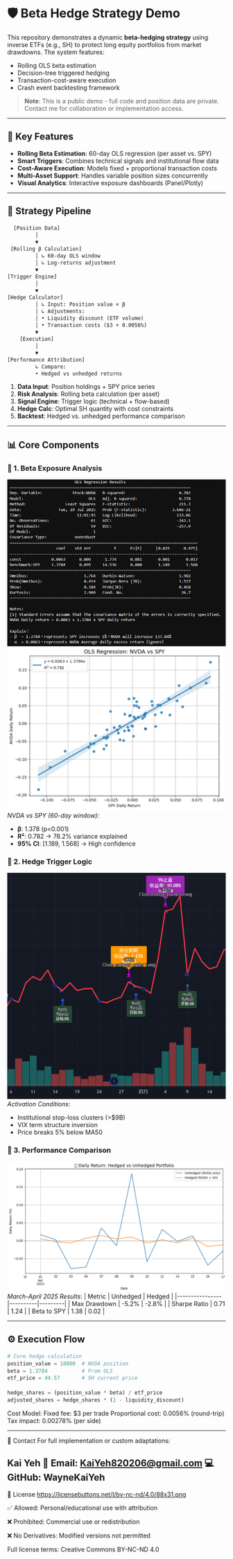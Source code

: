 # 🛡️ Beta Hedge Strategy Demo

This repository demonstrates a dynamic **beta-hedging strategy** using inverse ETFs (e.g., SH) to protect long equity portfolios from market drawdowns. The system features:
- Rolling OLS beta estimation
- Decision-tree triggered hedging
- Transaction-cost-aware execution
- Crash event backtesting framework

> **Note**: This is a public demo - full code and position data are private.  
> Contact me for collaboration or implementation access.

---

## 🚀 Key Features

- **Rolling Beta Estimation**: 60-day OLS regression (per asset vs. SPY)
- **Smart Triggers**: Combines technical signals and institutional flow data
- **Cost-Aware Execution**: Models fixed + proportional transaction costs
- **Multi-Asset Support**: Handles variable position sizes concurrently
- **Visual Analytics**: Interactive exposure dashboards (Panel/Plotly)

---

## 🧱 Strategy Pipeline
```
  [Position Data]
         │
         ▼
 [Rolling β Calculation]
         │ ↳ 60-day OLS window
         │ ↳ Log-returns adjustment
         ▼
[Trigger Engine]
         │
         ▼
[Hedge Calculator]
         │ ↳ Input: Position value × β
         │ ↳ Adjustments:
         │ • Liquidity discount (ETF volume)
         │ • Transaction costs ($3 + 0.0056%)
         ▼
    [Execution]
         │
         ▼
[Performance Attribution]
         ↳ Compare:
         • Hedged vs unhedged returns

```


1. **Data Input**: Position holdings + SPY price series
2. **Risk Analysis**: Rolling beta calculation (per asset)
3. **Signal Engine**: Trigger logic (technical + flow-based)
4. **Hedge Calc**: Optimal SH quantity with cost constraints
5. **Backtest**: Hedged vs. unhedged performance comparison

---

## 📊 Core Components

### 🔹 1. Beta Exposure Analysis
![OLS Regression Results1](Output/Charts/OLS.PNG)  
![OLS Regression Results2](Output/Charts/ols_visualization.PNG)  
*NVDA vs SPY (60-day window)*:
- **β**: 1.378 (p<0.001)  
- **R²**: 0.782 → 78.2% variance explained  
- **95% CI**: [1.189, 1.568] → High confidence

### 🔹 2. Hedge Trigger Logic
![TradingView Signal](Output/Charts/TradingView_Date.PNG)  
*Activation Conditions*:
- Institutional stop-loss clusters (>$9B)
- VIX term structure inversion
- Price breaks 5% below MA50

### 🔹 3. Performance Comparison
![Hedged vs Unhedged](output/charts/hedged_vs_unhedged.PNG)  
*March-April 2025 Results*:
| Metric          | Unhedged | Hedged  |
|----------------|----------|---------|
| Max Drawdown   | -5.2%    | -2.8%   |
| Sharpe Ratio   | 0.71     | 1.24    |
| Beta to SPY    | 1.38     | 0.02    |

---

## ⚙️ Execution Flow

```python
# Core hedge calculation
position_value = 10800  # NVDA position
beta = 1.3784           # From OLS
etf_price = 44.57       # SH current price

hedge_shares = (position_value * beta) / etf_price
adjusted_shares = hedge_shares * (1 - liquidity_discount)

```
Cost Model:
Fixed fee: $3 per trade
Proportional cost: 0.0056% (round-trip)
Tax impact: 0.00278% (per side)

---
📎 Contact
For full implementation or custom adaptations:

Kai Yeh
📧 Email: KaiYeh820206@gmail.com
💻 GitHub: WayneKaiYeh
---
📄 License
https://licensebuttons.net/l/by-nc-nd/4.0/88x31.png

✅ Allowed: Personal/educational use with attribution

❌ Prohibited: Commercial use or redistribution

❌ No Derivatives: Modified versions not permitted

Full license terms: Creative Commons BY-NC-ND 4.0






